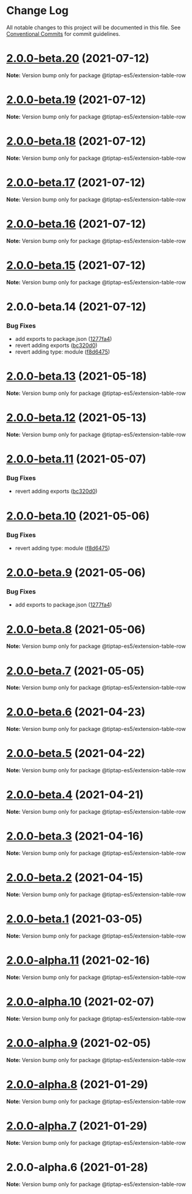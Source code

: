 # Change Log

All notable changes to this project will be documented in this file.
See [Conventional Commits](https://conventionalcommits.org) for commit guidelines.

# [2.0.0-beta.20](https://github.com/justame/tiptap/compare/@tiptap-es5/extension-table-row@2.0.0-beta.19...@tiptap-es5/extension-table-row@2.0.0-beta.20) (2021-07-12)

**Note:** Version bump only for package @tiptap-es5/extension-table-row





# [2.0.0-beta.19](https://github.com/justame/tiptap/compare/@tiptap-es5/extension-table-row@2.0.0-beta.18...@tiptap-es5/extension-table-row@2.0.0-beta.19) (2021-07-12)

**Note:** Version bump only for package @tiptap-es5/extension-table-row





# [2.0.0-beta.18](https://github.com/justame/tiptap/compare/@tiptap-es5/extension-table-row@2.0.0-beta.17...@tiptap-es5/extension-table-row@2.0.0-beta.18) (2021-07-12)

**Note:** Version bump only for package @tiptap-es5/extension-table-row





# [2.0.0-beta.17](https://github.com/justame/tiptap/compare/@tiptap-es5/extension-table-row@2.0.0-beta.16...@tiptap-es5/extension-table-row@2.0.0-beta.17) (2021-07-12)

**Note:** Version bump only for package @tiptap-es5/extension-table-row





# [2.0.0-beta.16](https://github.com/justame/tiptap/compare/@tiptap-es5/extension-table-row@2.0.0-beta.15...@tiptap-es5/extension-table-row@2.0.0-beta.16) (2021-07-12)

**Note:** Version bump only for package @tiptap-es5/extension-table-row





# [2.0.0-beta.15](https://github.com/justame/tiptap/compare/@tiptap-es5/extension-table-row@2.0.0-beta.14...@tiptap-es5/extension-table-row@2.0.0-beta.15) (2021-07-12)

**Note:** Version bump only for package @tiptap-es5/extension-table-row





# 2.0.0-beta.14 (2021-07-12)


### Bug Fixes

* add exports to package.json ([1277fa4](https://github.com/justame/tiptap/commit/1277fa47151e9c039508cdb219bdd0ffe647f4ee))
* revert adding exports ([bc320d0](https://github.com/justame/tiptap/commit/bc320d0b4b80b0e37a7e47a56e0f6daec6e65d98))
* revert adding type: module ([f8d6475](https://github.com/justame/tiptap/commit/f8d6475e2151faea6f96baecdd6bd75880d50d2c))





# [2.0.0-beta.13](https://github.com/ueberdosis/tiptap/compare/@tiptap-es5/extension-table-row@2.0.0-beta.12...@tiptap-es5/extension-table-row@2.0.0-beta.13) (2021-05-18)

**Note:** Version bump only for package @tiptap-es5/extension-table-row

# [2.0.0-beta.12](https://github.com/ueberdosis/tiptap/compare/@tiptap-es5/extension-table-row@2.0.0-beta.11...@tiptap-es5/extension-table-row@2.0.0-beta.12) (2021-05-13)

**Note:** Version bump only for package @tiptap-es5/extension-table-row

# [2.0.0-beta.11](https://github.com/ueberdosis/tiptap/compare/@tiptap-es5/extension-table-row@2.0.0-beta.10...@tiptap-es5/extension-table-row@2.0.0-beta.11) (2021-05-07)

### Bug Fixes

- revert adding exports ([bc320d0](https://github.com/ueberdosis/tiptap/commit/bc320d0b4b80b0e37a7e47a56e0f6daec6e65d98))

# [2.0.0-beta.10](https://github.com/ueberdosis/tiptap/compare/@tiptap-es5/extension-table-row@2.0.0-beta.9...@tiptap-es5/extension-table-row@2.0.0-beta.10) (2021-05-06)

### Bug Fixes

- revert adding type: module ([f8d6475](https://github.com/ueberdosis/tiptap/commit/f8d6475e2151faea6f96baecdd6bd75880d50d2c))

# [2.0.0-beta.9](https://github.com/ueberdosis/tiptap/compare/@tiptap-es5/extension-table-row@2.0.0-beta.8...@tiptap-es5/extension-table-row@2.0.0-beta.9) (2021-05-06)

### Bug Fixes

- add exports to package.json ([1277fa4](https://github.com/ueberdosis/tiptap/commit/1277fa47151e9c039508cdb219bdd0ffe647f4ee))

# [2.0.0-beta.8](https://github.com/ueberdosis/tiptap/compare/@tiptap-es5/extension-table-row@2.0.0-beta.7...@tiptap-es5/extension-table-row@2.0.0-beta.8) (2021-05-06)

**Note:** Version bump only for package @tiptap-es5/extension-table-row

# [2.0.0-beta.7](https://github.com/ueberdosis/tiptap/compare/@tiptap-es5/extension-table-row@2.0.0-beta.6...@tiptap-es5/extension-table-row@2.0.0-beta.7) (2021-05-05)

**Note:** Version bump only for package @tiptap-es5/extension-table-row

# [2.0.0-beta.6](https://github.com/ueberdosis/tiptap/compare/@tiptap-es5/extension-table-row@2.0.0-beta.5...@tiptap-es5/extension-table-row@2.0.0-beta.6) (2021-04-23)

**Note:** Version bump only for package @tiptap-es5/extension-table-row

# [2.0.0-beta.5](https://github.com/ueberdosis/tiptap/compare/@tiptap-es5/extension-table-row@2.0.0-beta.4...@tiptap-es5/extension-table-row@2.0.0-beta.5) (2021-04-22)

**Note:** Version bump only for package @tiptap-es5/extension-table-row

# [2.0.0-beta.4](https://github.com/ueberdosis/tiptap/compare/@tiptap-es5/extension-table-row@2.0.0-beta.3...@tiptap-es5/extension-table-row@2.0.0-beta.4) (2021-04-21)

**Note:** Version bump only for package @tiptap-es5/extension-table-row

# [2.0.0-beta.3](https://github.com/ueberdosis/tiptap/compare/@tiptap-es5/extension-table-row@2.0.0-beta.2...@tiptap-es5/extension-table-row@2.0.0-beta.3) (2021-04-16)

**Note:** Version bump only for package @tiptap-es5/extension-table-row

# [2.0.0-beta.2](https://github.com/ueberdosis/tiptap/compare/@tiptap-es5/extension-table-row@2.0.0-beta.1...@tiptap-es5/extension-table-row@2.0.0-beta.2) (2021-04-15)

**Note:** Version bump only for package @tiptap-es5/extension-table-row

# [2.0.0-beta.1](https://github.com/ueberdosis/tiptap/compare/@tiptap-es5/extension-table-row@2.0.0-alpha.11...@tiptap-es5/extension-table-row@2.0.0-beta.1) (2021-03-05)

**Note:** Version bump only for package @tiptap-es5/extension-table-row

# [2.0.0-alpha.11](https://github.com/ueberdosis/tiptap/compare/@tiptap-es5/extension-table-row@2.0.0-alpha.10...@tiptap-es5/extension-table-row@2.0.0-alpha.11) (2021-02-16)

**Note:** Version bump only for package @tiptap-es5/extension-table-row

# [2.0.0-alpha.10](https://github.com/ueberdosis/tiptap/compare/@tiptap-es5/extension-table-row@2.0.0-alpha.9...@tiptap-es5/extension-table-row@2.0.0-alpha.10) (2021-02-07)

**Note:** Version bump only for package @tiptap-es5/extension-table-row

# [2.0.0-alpha.9](https://github.com/ueberdosis/tiptap/compare/@tiptap-es5/extension-table-row@2.0.0-alpha.8...@tiptap-es5/extension-table-row@2.0.0-alpha.9) (2021-02-05)

**Note:** Version bump only for package @tiptap-es5/extension-table-row

# [2.0.0-alpha.8](https://github.com/ueberdosis/tiptap/compare/@tiptap-es5/extension-table-row@2.0.0-alpha.7...@tiptap-es5/extension-table-row@2.0.0-alpha.8) (2021-01-29)

**Note:** Version bump only for package @tiptap-es5/extension-table-row

# [2.0.0-alpha.7](https://github.com/ueberdosis/tiptap/compare/@tiptap-es5/extension-table-row@2.0.0-alpha.6...@tiptap-es5/extension-table-row@2.0.0-alpha.7) (2021-01-29)

**Note:** Version bump only for package @tiptap-es5/extension-table-row

# 2.0.0-alpha.6 (2021-01-28)

**Note:** Version bump only for package @tiptap-es5/extension-table-row

